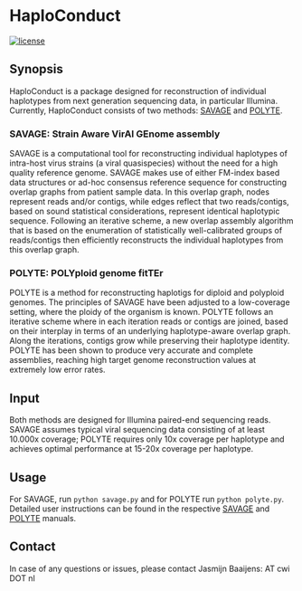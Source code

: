 # HaploConduct

[![license](https://img.shields.io/badge/license-GPL%20v3.0-blue.svg)](http://www.gnu.org/licenses/)


## Synopsis

HaploConduct is a package designed for reconstruction of individual haplotypes
from next generation sequencing data, in particular Illumina. Currently,
HaploConduct consists of two methods: [SAVAGE](https://github.com/HaploConduct/HaploConduct/tree/master/savage) and
[POLYTE](https://github.com/HaploConduct/HaploConduct/tree/master/polyte).

### SAVAGE: Strain Aware VirAl GEnome assembly

SAVAGE is a computational tool for reconstructing individual
haplotypes of intra-host virus strains (a viral quasispecies) without
the need for a high quality reference genome. SAVAGE makes use of
either FM-index based data structures or ad-hoc consensus reference
sequence for constructing overlap graphs from patient sample data.
In this overlap graph, nodes represent reads and/or contigs, while
edges reflect that two reads/contigs, based on sound statistical
considerations, represent identical haplotypic sequence.
Following an iterative scheme, a new overlap assembly algorithm that
is based on the enumeration of statistically well-calibrated groups
of reads/contigs then efficiently reconstructs the individual
haplotypes from this overlap graph.


### POLYTE: POLYploid genome fitTEr

POLYTE is a method for reconstructing haplotigs for diploid and polyploid
genomes. The principles of SAVAGE have been adjusted to a low-coverage setting,
where the ploidy of the organism is known. POLYTE follows an iterative scheme
where in each iteration reads or contigs are joined, based on their interplay in
terms of an underlying haplotype-aware overlap graph. Along the iterations,
contigs grow while preserving their haplotype identity. POLYTE has been shown
to produce very accurate and complete assemblies, reaching high target genome
reconstruction values at extremely low error rates.


## Input

Both methods are designed for Illumina paired-end sequencing reads. SAVAGE
assumes typical viral sequencing data consisting of at least 10.000x coverage;
POLYTE requires only 10x coverage per haplotype and achieves optimal performance
at 15-20x coverage per haplotype.


## Usage

For SAVAGE, run `python savage.py` and for POLYTE run `python polyte.py`.
Detailed user instructions can be found in the respective [SAVAGE](https://github.com/HaploConduct/HaploConduct/tree/master/savage) and
[POLYTE](https://github.com/HaploConduct/HaploConduct/tree/master/polyte) manuals.


## Contact   

In case of any questions or issues, please contact Jasmijn Baaijens:
<lastname> AT cwi DOT nl
